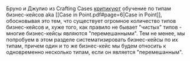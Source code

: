Бруно и Джулио из Crafting Cases [критикуют](https://students.craftingcases.com/courses/take/case-interview-fundamentals/lessons/2699024-the-6-building-blocks) обучение по типам бизнес-кейсов aka [[Case in Point.pdf#page=6|Case in Point]], обосновывая это тем, что существует огромное количество типов бизнес-кейсов и, хуже того, как правило не бывает "чистых" типов - многие бизнес-кейсы являются "перемешанными". Тем не менее, мы попробуем в этом разделе систематизировать бизнес-кейсы по их типам, причем один и то же бизнес-кейс мы будем относить к одновременно несколько типам, если он является "перемешанным". 

